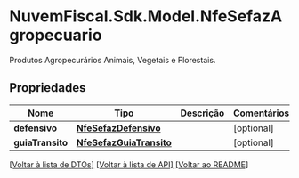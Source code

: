 # NuvemFiscal.Sdk.Model.NfeSefazAgropecuario
Produtos Agropecurários Animais, Vegetais e Florestais.

## Propriedades

Nome | Tipo | Descrição | Comentários
------------ | ------------- | ------------- | -------------
**defensivo** | [**NfeSefazDefensivo**](NfeSefazDefensivo.md) |  | [optional] 
**guiaTransito** | [**NfeSefazGuiaTransito**](NfeSefazGuiaTransito.md) |  | [optional] 

[[Voltar à lista de DTOs]](../README.md#documentation-for-models) [[Voltar à lista de API]](../README.md#documentation-for-api-endpoints) [[Voltar ao README]](../README.md)

